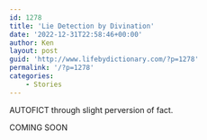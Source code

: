 ```yaml
---
id: 1278
title: 'Lie Detection by Divination'
date: '2022-12-31T22:58:46+00:00'
author: Ken
layout: post
guid: 'http://www.lifebydictionary.com/?p=1278'
permalink: '/?p=1278'
categories:
    - Stories
---
```


AUTOFICT through slight perversion of fact.

COMING SOON
